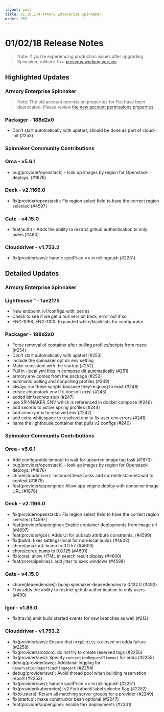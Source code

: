 ```yaml
---
layout: post
title: v1.10.174 Armory Enterprise Spinnaker
order: 955
---
```


# 01/02/18 Release Notes
> Note: If you're experiencing production issues after upgrading Spinnaker, rollback to a [previous working version](http://docs.armory.io/admin-guides/troubleshooting/#i-upgraded-spinnaker-and-it-is-no-longer-responding-how-do-i-rollback).

## Highlighted Updates
### Armory Enterprise Spinnaker

> Note: The old account permission properties for Fiat have been deprecated.  Please review [the new account permissions properties.](http://docs.armory.io/install-guide/authz/#account-access)

### Packager - 188d2a0
 - Don't start automatically with upstart, should be done as part of cloud-init (#253)

###  Spinnaker Community Contributions
### Orca  - v5.6.1
- bug(provider/openstack) - look up images by region for Openstack deploys. (#1876)

### Deck  - v2.1166.0
- fix(provider/openstack): Fix region select field to have the correct region selected (#4597)

### Gate  - v4.15.0
- feat(auth) - Adds the ability to restrict github authentication to only users (#490)

### Clouddriver  - v1.753.2
- fix(provider/aws): handle spotPrice == in rollingpush (#2251)

## Detailed Updates
### Armory Enterprise Spinnaker
### Lighthouse&trade; - 1ae2175
 - New endpoint /v1/configs_with_perms
 - Check to see if we get a null version back, error out if so
 - ENG-1098, ENG-1100: Expanded white/blacklists for configurator

### Packager - 188d2a0
 - Force removal of container after pulling profiles/scripts from rosco (#254)
 - Don't start automatically with upstart (#253)
 - Include the spinnaker opt dir env setting
 - Make consistent with the startup (#252)
 - Pull in -local.yml files in compose dir automatically (#251)
 - armory.env comes from the package (#250)
 - automatic polling and nonpolling profiles (#249)
 - always run these scripts because they're going to exist (#248)
 - create cloudstack.env if it doesn't exist (#245)
 - added bin/secrets stub (#247)
 - use SPINNAKER_ENV which is referenced in docker compose (#246)
 - add secrets to active spring profiles (#244)
 - add armory.env to resolved.env (#242)
 - add extra whitespace to resolved.env to fix user env errors (#241)
 - name the lighthouse container that pulls v2 configs (#240)


###  Spinnaker Community Contributions
### Orca  - v5.6.1
 - Add configurable timeout to wait for upserted image tag task (#1870)
 - bug(provider/openstack) - look up images by region for Openstack deploys. (#1876)
 - chore(clouddriver): InstanceCheckTasks add currentInstanceCount to context (#1875)
 - feat(provider/appengine): Allow app engine deploy with container image URL (#1878)

### Deck  - v2.1166.0
 - fix(provider/openstack): Fix region select field to have the correct region selected (#4597)
 - feat(provider/appengine): Enable container deployments from image url (#4607)
 - feat(provider/gce): Adds UI for pubsub attribute constraints. (#4599)
 - fix(build): fixes settings-local for non-local builds (#4602)
 - chore(amazon): bump to 0.0.57 (#4603)
 - chore(core): bump to 0.0.125 (#4601)
 - fix(core): allow HTML in search result display (#4600)
 - feat(core/pipelines): add jitter to exec windows (#4598)

### Gate  - v4.15.0
 - chore(dependencies): bump spinnaker-dependencies to 0.132.0 (#492)
 - This adds the ability to restrict github authentication to only users (#490)

### Igor  - v1.85.0
 - fix(travis) emit build started events for new branches as well (#212)

### Clouddriver  - v1.753.2
 - fix(provider/aws): Ensure that `HttpEntity` is closed on edda failure (#2258)
 - fix(provider/amazon): do not try to create reserved tags (#2256)
 - fix(provider/aws): Specify `connectionRequestTimeout` for edda (#2255)
 - debug(provider/aws): Additional logging for `ReservationReportCachingAgent` (#2254)
 - debug(provider/aws): Avoid thread pool when building reservation report (#2253)
 - fix(provider/aws): handle spotPrice == in rollingpush (#2251)
 - fix(provider/kubernetes): v2 Fix kubectl label selector flag (#2252)
 - fix(clusters): Return all matching server groups for a provider (#2249)
 - fix(startup): make constructor bean optional (#2247)
 - feat(provider/appengine): enable flex deployments (#2241)
